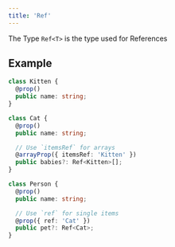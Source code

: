 ```yaml
---
title: 'Ref'
---
```


The Type `Ref<T>` is the type used for References

## Example

```ts
class Kitten {
  @prop()
  public name: string;
}
```

```ts
class Cat {
  @prop()
  public name: string;

  // Use `itemsRef` for arrays
  @arrayProp({ itemsRef: 'Kitten' })
  public babies?: Ref<Kitten>[];
}
```

```ts
class Person {
  @prop()
  public name: string;

  // Use `ref` for single items
  @prop({ ref: 'Cat' })
  public pet?: Ref<Cat>;
}
```
